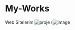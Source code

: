 # My-Works
Web Sitelerim
![proje](https://github.com/yusuffkaradass/My-Works/assets/145595125/904b0fad-f7e8-4d32-95ec-40788e799cc1)
(![image](https://github.com/yusuffkaradass/My-Works/assets/145595125/1389ff2c-3556-4e4f-9e6e-e6ab3fb2f363)

